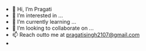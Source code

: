 - 👋 Hi, I’m Pragati 
- 👀 I’m interested in ...
- 🌱 I’m currently learning ...
- 💞️ I’m looking to collaborate on ...
- 📫 Reach outto me at pragatisingh2107@gmail.com 
- 
<!---
Prags21/Prags21 is a ✨ special ✨ repository because its `README.md` (this file) appears on your GitHub profile.
You can click the Preview link to take a look at your changes.
--->

